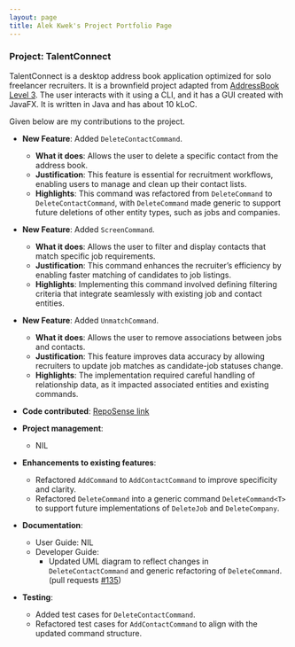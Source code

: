 ```yaml
---
layout: page
title: Alek Kwek's Project Portfolio Page
---
```


### Project: TalentConnect

TalentConnect is a desktop address book application optimized for solo freelancer recruiters. It is a brownfield project adapted from [AddressBook Level 3](https://se-education.org/addressbook-level3/). The user interacts with it using a CLI, and it has a GUI created with JavaFX. It is written in Java and has about 10 kLoC.

Given below are my contributions to the project.

* **New Feature**: Added `DeleteContactCommand`.
  * **What it does**: Allows the user to delete a specific contact from the address book.
  * **Justification**: This feature is essential for recruitment workflows, enabling users to manage and clean up their contact lists.
  * **Highlights**: This command was refactored from `DeleteCommand` to `DeleteContactCommand`, with `DeleteCommand` made generic to support future deletions of other entity types, such as jobs and companies.

* **New Feature**: Added `ScreenCommand`.
  * **What it does**: Allows the user to filter and display contacts that match specific job requirements.
  * **Justification**: This command enhances the recruiter’s efficiency by enabling faster matching of candidates to job listings.
  * **Highlights**: Implementing this command involved defining filtering criteria that integrate seamlessly with existing job and contact entities.

* **New Feature**: Added `UnmatchCommand`.
  * **What it does**: Allows the user to remove associations between jobs and contacts.
  * **Justification**: This feature improves data accuracy by allowing recruiters to update job matches as candidate-job statuses change.
  * **Highlights**: The implementation required careful handling of relationship data, as it impacted associated entities and existing commands.

* **Code contributed**: [RepoSense link](https://nus-cs2103-ay2425s1.github.io/tp-dashboard/?search=alekkwek18&sort=groupTitle&sortWithin=title&timeframe=commit&mergegroup=&groupSelect=groupByRepos&breakdown=true&since=2024-09-20&tabOpen=true&tabType=authorship&tabAuthor=AlekKwek18&tabRepo=AY2425S1-CS2103-F13-4%2Ftp%5Bmaster%5D&authorshipIsMergeGroup=false&authorshipFileTypes=docs~functional-code~test-code~other&authorshipIsBinaryFileTypeChecked=false&authorshipIsIgnoredFilesChecked=false&checkedFileTypes=docs~functional-code~test-code~other)

* **Project management**:
  * NIL

* **Enhancements to existing features**:
  * Refactored `AddCommand` to `AddContactCommand` to improve specificity and clarity.
  * Refactored `DeleteCommand` into a generic command `DeleteCommand<T>` to support future implementations of `DeleteJob` and `DeleteCompany`.

* **Documentation**:
  * User Guide: NIL
  * Developer Guide:
    * Updated UML diagram to reflect changes in `DeleteContactCommand` and generic refactoring of `DeleteCommand`. (pull requests [#135](https://github.com/AY2425S1-CS2103-F13-4/tp/pull/135)) 

* **Testing**:
  * Added test cases for `DeleteContactCommand`.
  * Refactored test cases for `AddContactCommand` to align with the updated command structure.
